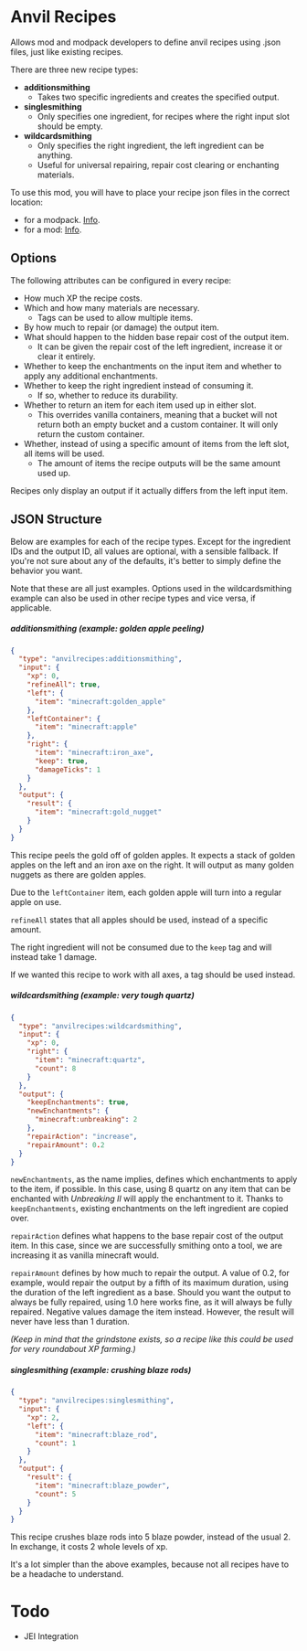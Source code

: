 # Anvil Recipes
Allows mod and modpack developers to define anvil recipes using .json files, just like existing recipes.

There are three new recipe types:
- **additionsmithing**
	- Takes two specific ingredients and creates the specified output.
- **singlesmithing**
	- Only specifies one ingredient, for recipes where the right input slot should be empty.
- **wildcardsmithing**
	- Only specifies the right ingredient, the left ingredient can be anything.
	- Useful for universal repairing, repair cost clearing or enchanting materials.

To use this mod, you will have to place your recipe json files in the correct location:
- for a modpack. [Info](https://minecraft.gamepedia.com/Tutorials/Creating_a_data_pack).
- for a mod: [Info](https://mcforge.readthedocs.io/en/latest/utilities/recipes/).

## Options
The following attributes can be configured in every recipe:
- How much XP the recipe costs.
- Which and how many materials are necessary.
    - Tags can be used to allow multiple items.
- By how much to repair (or damage) the output item.
- What should happen to the hidden base repair cost of the output item.
    - It can be given the repair cost of the left ingredient, increase it or clear it entirely.
- Whether to keep the enchantments on the input item and whether to apply any additional enchantments.
- Whether to keep the right ingredient instead of consuming it.
    - If so, whether to reduce its durability.
- Whether to return an item for each item used up in either slot.
    - This overrides vanilla containers, meaning that a bucket will not return both an empty bucket and a custom container.
    It will only return the custom container.
- Whether, instead of using a specific amount of items from the left slot, all items will be used.
    - The amount of items the recipe outputs will be the same amount used up.

Recipes only display an output if it actually differs from the left input item.

## JSON Structure
Below are examples for each of the recipe types.
Except for the ingredient IDs and the output ID, all values are optional, with a sensible fallback.
If you're not sure about any of the defaults, it's better to simply define the behavior you want.

Note that these are all just examples. Options used in the wildcardsmithing example can also be used in other recipe types and vice versa, if applicable.

##### additionsmithing (example: golden apple peeling)
```json
{
  "type": "anvilrecipes:additionsmithing",
  "input": {
    "xp": 0,
    "refineAll": true,
    "left": {
      "item": "minecraft:golden_apple"
    },
    "leftContainer": {
      "item": "minecraft:apple"
    },
    "right": {
      "item": "minecraft:iron_axe",
      "keep": true,
      "damageTicks": 1
    }
  },
  "output": {
    "result": {
      "item": "minecraft:gold_nugget"
    }
  }
}
```
This recipe peels the gold off of golden apples. It expects a stack of golden apples on the left and an iron axe on the right. It will output as many golden nuggets as there are golden apples.

Due to the ``leftContainer`` item, each golden apple will turn into a regular apple on use.

``refineAll`` states that all apples should be used, instead of a specific amount.

The right ingredient will not be consumed due to the ``keep`` tag and will instead take 1 damage.

If we wanted this recipe to work with all axes, a tag should be used instead.

##### wildcardsmithing (example: very tough quartz)
```json
{
  "type": "anvilrecipes:wildcardsmithing",
  "input": {
    "xp": 0,
    "right": {
      "item": "minecraft:quartz",
      "count": 8
    }
  },
  "output": {
    "keepEnchantments": true,
    "newEnchantments": {
      "minecraft:unbreaking": 2
    },
    "repairAction": "increase",
    "repairAmount": 0.2
  }
}
```
``newEnchantments``, as the name implies, defines which enchantments to apply to the item, if possible.
In this case, using 8 quartz on any item that can be enchanted with *Unbreaking II* will apply the enchantment to it.
Thanks to ``keepEnchantments``, existing enchantments on the left ingredient are copied over.

``repairAction`` defines what happens to the base repair cost of the output item.
In this case, since we are successfully smithing onto a tool, we are increasing it as vanilla minecraft would.

``repairAmount`` defines by how much to repair the output. A value of 0.2, for example, would repair the output by a fifth of its maximum duration, using the duration of the left ingredient as a base.
Should you want the output to always be fully repaired, using 1.0 here works fine, as it will always be fully repaired.
Negative values damage the item instead. However, the result will never have less than 1 duration.

*(Keep in mind that the grindstone exists, so a recipe like this could be used for very roundabout XP farming.)*

##### singlesmithing (example: crushing blaze rods)
```json
{
  "type": "anvilrecipes:singlesmithing",
  "input": {
    "xp": 2,
    "left": {
      "item": "minecraft:blaze_rod",
      "count": 1
    }
  },
  "output": {
    "result": {
      "item": "minecraft:blaze_powder",
      "count": 5
    }
  }
}
```
This recipe crushes blaze rods into 5 blaze powder, instead of the usual 2. In exchange, it costs 2 whole levels of xp.

It's a lot simpler than the above examples, because not all recipes have to be a headache to understand.

# Todo
- JEI Integration
